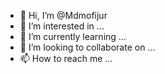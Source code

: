 - 👋 Hi, I’m @Mdmofijur
- 👀 I’m interested in ...
- 🌱 I’m currently learning ...
- 💞️ I’m looking to collaborate on ...
- 📫 How to reach me ...

<!---
Mdmofijur/Mdmofijur is a ✨ special ✨ repository because its `README.md` (this file) appears on your GitHub profile.
You can click the Preview link to take a look at your changes.
--->
